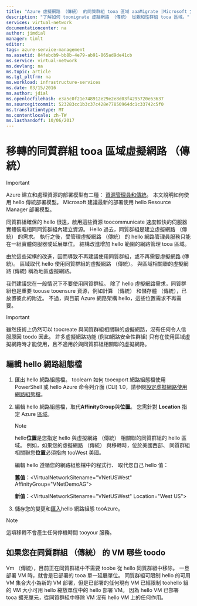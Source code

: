 ```yaml
---
title: "Azure 虛擬網路 （傳統） 的同質群組 tooa 區域 aaaMigrate |Microsoft 文件"
description: "了解如何 toomigrate 虛擬網路 （傳統） 從親和性群組 tooa 區域。"
services: virtual-network
documentationcenter: na
author: jimdial
manager: timlt
editor: 
tags: azure-service-management
ms.assetid: 84febcb9-bb8b-4e79-ab91-865ad9de41cb
ms.service: virtual-network
ms.devlang: na
ms.topic: article
ms.tgt_pltfrm: na
ms.workload: infrastructure-services
ms.date: 03/15/2016
ms.author: jdial
ms.openlocfilehash: e3a5c0f21e748912e29e2e8d03f4295720e63637
ms.sourcegitcommit: 523283cc1b3c37c428e77850964dc1c33742c5f0
ms.translationtype: MT
ms.contentlocale: zh-TW
ms.lasthandoff: 10/06/2017
---
```

# <a name="migrate-a-virtual-network-classic-from-an-affinity-group-tooa-region"></a>移轉的同質群組 tooa 區域虛擬網路 （傳統）

> [!IMPORTANT]
> Azure 建立和處理資源的部署模型有二種： [資源管理員和傳統](../resource-manager-deployment-model.md?toc=%2fazure%2fvirtual-network%2ftoc.json)。 本文說明如何使用 hello 傳統部署模型。 Microsoft 建議最新的部署使用 hello Resource Manager 部署模型。

同質群組確保的 hello 很遠，啟用這些資源 toocommunicate 速度較快的伺服器實體裝載相同同質群組內建立資源。 Hello 過去，同質群組是建立虛擬網路 （傳統） 的需求。 執行之後，受管理虛擬網路 （傳統） 的 hello 網路管理員服務只能在一組實體伺服器或延展單位。 結構改進增加 hello 範圍的網路管理 tooa 區域。

由於這些架構的改進，因而導致不再建議使用同質群組，或不再需要虛擬網路 (傳統)。 區域取代 hello 使用同質群組的虛擬網路 （傳統）。 與區域相關聯的虛擬網路 (傳統) 稱為地區虛擬網路。

我們建議您在一般情況下不要使用同質群組。 除了 hello 虛擬網路需求，同質群組也是重要 toouse tooensure 資源，例如計算 （傳統） 和儲存體 （傳統），已放置彼此的附近。 不過，與目前 Azure 網路架構 hello，這些位置需求不再需要。

> [!IMPORTANT]
> 雖然技術上仍然可以 toocreate 與同質群組相關聯的虛擬網路，沒有任何令人信服原因 toodo 因此。 許多虛擬網路功能 (例如網路安全性群組) 只有在使用區域虛擬網路時才能使用，且不適用於與同質群組相關聯的虛擬網路。
> 
> 

## <a name="edit-hello-network-configuration-file"></a>編輯 hello 網路組態檔

1. 匯出 hello 網路組態檔。 toolearn 如何 tooexport 網路組態檔使用 PowerShell 或 hello Azure 命令列介面 (CLI) 1.0，請參閱[設定虛擬網路使用網路組態檔](virtual-networks-using-network-configuration-file.md#export)。
2. 編輯 hello 網路組態檔，取代**AffinityGroup**與**位置**。 您需針對 **Location** 指定 Azure [區域](https://azure.microsoft.com/regions)。
   
   > [!NOTE]
   > hello**位置**是您指定 hello 與虛擬網路 （傳統） 相關聯的同質群組的 hello 區域。 例如，如果您的虛擬網路 （傳統） 與移轉時，位於美國西部、 同質群組相關聯您**位置**必須指向 tooWest 美國。 
   > 
   > 
   
    編輯 hello 遵循您的網路組態檔中的程式行、 取代您自己 hello 值： 
   
    **舊值：**\<VirtualNetworkSitename="VNetUSWest" AffinityGroup="VNetDemoAG"\> 
   
    **新值：**\<VirtualNetworkSitename="VNetUSWest" Location="West US"\>
3. 儲存您的變更和[匯入](virtual-networks-using-network-configuration-file.md#import)hello 網路組態 tooAzure。

> [!NOTE]
> 這項移轉不會產生任何停機時間 tooyour 服務。
> 
> 

## <a name="what-toodo-if-you-have-a-vm-classic-in-an-affinity-group"></a>如果您在同質群組 （傳統） 的 VM 哪些 toodo
Vm （傳統），目前正在同質群組中不需要 toobe 從 hello 同質群組中移除。 一旦部署 VM 時，就會是已部署的 tooa 單一延展單位。 同質群組可限制 hello 的可用 VM 集合大小為新的 VM 部署，但是已部署的任何現有 VM 已經限制 toohello 組的 VM 大小可用 hello 縮放單位中的 hello 部署 VM。 因為 hello VM 已部署 tooa 擴充單元，從同質群組中移除 VM 沒有 hello VM 上的任何作用。
